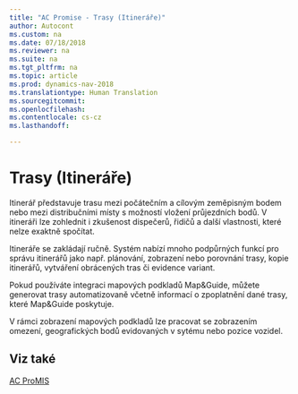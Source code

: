 ```yaml
---
title: "AC Promise - Trasy (Itineráře)"
author: Autocont
ms.custom: na
ms.date: 07/18/2018
ms.reviewer: na
ms.suite: na
ms.tgt_pltfrm: na
ms.topic: article
ms.prod: dynamics-nav-2018
ms.translationtype: Human Translation
ms.sourcegitcommit: 
ms.openlocfilehash: 
ms.contentlocale: cs-cz
ms.lasthandoff: 

---
```



# <a name="ac-pm-routing-itinerary"></a>Trasy (Itineráře)

Itinerář představuje trasu mezi počátečním a cílovým zeměpisným bodem nebo mezi distribučními místy s možností vložení průjezdních bodů. V itineráři lze zohlednit i zkušenost dispečerů, řidičů a další vlastnosti, které nelze exaktně spočítat.

Itineráře se zakládají ručně. Systém nabízí mnoho podpůrných funkcí pro správu itinerářů jako např. plánování, zobrazení nebo porovnání trasy, kopie itinerářů, vytváření obrácených tras či evidence variant.

Pokud používáte integraci mapových podkladů Map&Guide, můžete generovat trasy automatizovaně včetně informací o zpoplatnění dané trasy, které Map&Guide poskytuje.

V rámci zobrazení mapových podkladů lze pracovat se zobrazením omezení, geografických bodů evidovaných v sytému nebo pozice vozidel.
 

## <a name="see-also"></a>Viz také  
[AC ProMIS](ac-pm-promis.md)